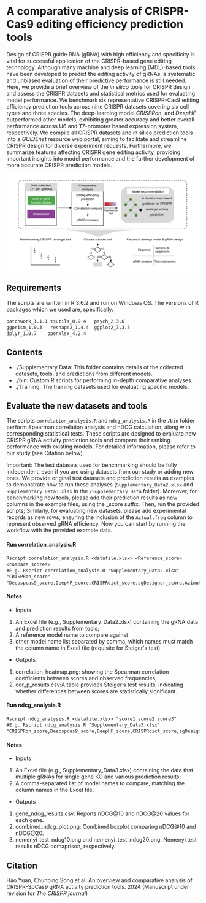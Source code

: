# A comparative analysis of CRISPR-Cas9 editing efficiency prediction tools

Design of CRISPR guide RNA (gRNA) with high efficiency and specificity is vital for successful application of the CRISPR-based gene editing technology. Although many machine and deep learning (MDL)-based tools have been developed to predict the editing activity of gRNAs, a systematic and unbiased evaluation of their predictive performance is still needed. Here, we provide a brief overview of the *in silico* tools for CRISPR design and assess the CRISPR datasets and statistical metrics used for evaluating model performance. We benchmark six representative CRISPR-Cas9 editing efficiency prediction tools across nine CRISPR datasets covering six cell types and three species. The deep-learning model *CRISPRon*, and *DeepHF* outperformed other models, exhibiting greater accuracy and better overall performance across U6 and T7-promoter based expression system, respectively. We compile all CRISPR datasets and in silico prediction tools into a *GUIDEnet* resource web portal, aiming to facilitate and streamline CRISPR design for diverse experiment requests. Furthermore, we summarize features affecting CRISPR gene editing activity, providing important insights into model performance and the further development of more accurate CRISPR prediction models.


![image](https://github.com/HaoDK12/Benchmarking-CRISPR-on-tools/blob/main/bin/Figure3.png)

## Requirements
The scripts are written in R 3.6.2 and run on Windows OS. The versions of R packages which we used are, specifically:
``` 
patchwork_1.1.1 tsutils_0.9.4   psych_2.3.6
ggprism_1.0.3   reshape2_1.4.4  ggplot2_3.3.5
dplyr_1.0.7    openxlsx_4.2.4
```

## Contents
  - ./Supplementary Data: This folder contains details of the collected datasets, tools, and predictions from different models.
  - ./bin: Custom R scripts for performing in-depth comparative analyses.
  - ./Training: The training datasets used for evaluating specific models.

## Evaluate the new datasets and tools
The scripts ```correlation_analysis.R``` and ```ndcg_analysis.R``` in the ```/bin``` folder perform Spearman correlation analysis and nDCG calculation, along with corresponding statistical tests. These scripts are designed to evaluate new CRISPR gRNA activity prediction tools and compare their ranking performance with existing models. For detailed information, please refer to our study (see Citation below).

Important: The test datasets used for benchmarking should be fully independent, even if you are using datasets from our study or adding new ones. We provide original test datasets and prediction results as examples to demonstrate how to run these analyses (```Supplementary_Data2.xlsx``` and ```Supplementary_Data3.xlsx``` in the ```/Supplementary Data``` folder). Moreover, for benchmarking new tools, please add their prediction results as new columns in the example files, using the _score suffix. Then, run the provided scripts; Similarly, for evaluating new datasets, please add experimental records as new rows, ensuring the inclusion of the ```Actual.freq``` column to represent observed gRNA efficiency. Now you can start by running the workflow with the provided example data.
#### Run correlation_analysis.R
```
Rscript correlation_analysis.R <datafile.xlsx> <Reference_score> <compare_scores>
#E.g. Rscript correlation_analysis.R "Supplementary_Data2.xlsx" "CRISPRon_score" "Deepspcas9_score,DeepHF_score,CRISPRdict_score,sgDesigner_score,Azimuth_score"
```
#### Notes 
* Inputs 
1. An Excel file (e.g., Supplementary_Data2.xlsx) containing the gRNA data and prediction results from tools;
2. A reference model name to compare against
3. other model name list separated by comma, which names must match the column name in Excel file (requisite for Steiger's test). 
* Outputs
1. correlation_heatmap.png: showing the Spearman correlation coefficients between scores and observed frequencies; 
2. cor_p_results.csv:A table provides Steiger’s test results, indicating whether differences between scores are statistically significant.

#### Run ndcg_analysis.R
```
Rscript ndcg_analysis.R <datafile.xlsx> "score1 score2 score3"
#E.g. Rscript ndcg_analysis.R "Supplementary_Data3.xlsx" "CRISPRon_score,Deepspcas9_score,DeepHF_score,CRISPRdict_score,sgDesigner_score,Azimuth_score"
```
#### Notes 
* Inputs
1. An Excel file (e.g., Supplementary_Data3.xlsx) containing the data that multiple gRNAs for single gene KO and various prediction results;
2. A comma-separated list of model names to compare, matching the column names in the Excel file. 
* Outputs
1. gene_ndcg_results.csv: Reports nDCG@10 and nDCG@20 values for each gene.
2. combined_ndcg_plot.png: Combined boxplot comparing nDCG@10 and nDCG@20.
3. nemenyi_test_ndcg10.png and nemenyi_test_ndcg20.png: Nemenyi test results nDCG comaprison, respectively.

## Citation
Hao Yuan, Chunping Song et al. An overview and comparative analysis of CRISPR-SpCas9 gRNA activity prediction tools. 2024 (Manuscript under revision for *The CRISPR journal*)
